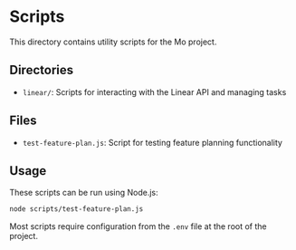 # Scripts

This directory contains utility scripts for the Mo project.

## Directories

- `linear/`: Scripts for interacting with the Linear API and managing tasks

## Files

- `test-feature-plan.js`: Script for testing feature planning functionality

## Usage

These scripts can be run using Node.js:

```bash
node scripts/test-feature-plan.js
```

Most scripts require configuration from the `.env` file at the root of the project. 